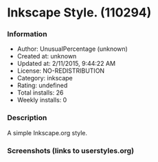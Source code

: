 # Inkscape Style. (110294)

### Information
- Author: UnusualPercentage (unknown)
- Created at: unknown
- Updated at: 2/11/2015, 9:44:22 AM
- License: NO-REDISTRIBUTION
- Category: inkscape
- Rating: undefined
- Total installs: 26
- Weekly installs: 0


### Description
A simple Inkscape.org style.


### Screenshots (links to userstyles.org)



